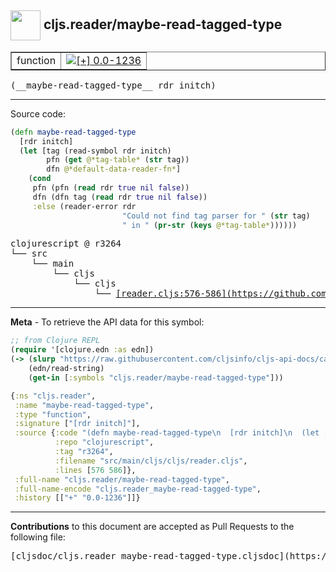 ## <img width="48px" valign="middle" src="http://i.imgur.com/Hi20huC.png"> cljs.reader/maybe-read-tagged-type

 <table border="1">
<tr>

<td>function</td>
<td><a href="https://github.com/cljsinfo/cljs-api-docs/tree/0.0-1236"><img valign="middle" alt="[+] 0.0-1236" src="https://img.shields.io/badge/+-0.0--1236-lightgrey.svg"></a> </td>
</tr>
</table>

 <samp>
(__maybe-read-tagged-type__ rdr initch)<br>
</samp>

---





Source code:

```clj
(defn maybe-read-tagged-type
  [rdr initch]
  (let [tag (read-symbol rdr initch)
        pfn (get @*tag-table* (str tag))
        dfn @*default-data-reader-fn*]
    (cond
     pfn (pfn (read rdr true nil false))
     dfn (dfn tag (read rdr true nil false))
     :else (reader-error rdr
                         "Could not find tag parser for " (str tag)
                         " in " (pr-str (keys @*tag-table*))))))
```

 <pre>
clojurescript @ r3264
└── src
    └── main
        └── cljs
            └── cljs
                └── <ins>[reader.cljs:576-586](https://github.com/clojure/clojurescript/blob/r3264/src/main/cljs/cljs/reader.cljs#L576-L586)</ins>
</pre>


---

__Meta__ - To retrieve the API data for this symbol:

```clj
;; from Clojure REPL
(require '[clojure.edn :as edn])
(-> (slurp "https://raw.githubusercontent.com/cljsinfo/cljs-api-docs/catalog/cljs-api.edn")
    (edn/read-string)
    (get-in [:symbols "cljs.reader/maybe-read-tagged-type"]))
```

```clj
{:ns "cljs.reader",
 :name "maybe-read-tagged-type",
 :type "function",
 :signature ["[rdr initch]"],
 :source {:code "(defn maybe-read-tagged-type\n  [rdr initch]\n  (let [tag (read-symbol rdr initch)\n        pfn (get @*tag-table* (str tag))\n        dfn @*default-data-reader-fn*]\n    (cond\n     pfn (pfn (read rdr true nil false))\n     dfn (dfn tag (read rdr true nil false))\n     :else (reader-error rdr\n                         \"Could not find tag parser for \" (str tag)\n                         \" in \" (pr-str (keys @*tag-table*))))))",
          :repo "clojurescript",
          :tag "r3264",
          :filename "src/main/cljs/cljs/reader.cljs",
          :lines [576 586]},
 :full-name "cljs.reader/maybe-read-tagged-type",
 :full-name-encode "cljs.reader_maybe-read-tagged-type",
 :history [["+" "0.0-1236"]]}

```

---

__Contributions__ to this document are accepted as Pull Requests to the following file:

 <pre>
[cljsdoc/cljs.reader_maybe-read-tagged-type.cljsdoc](https://github.com/cljsinfo/cljs-api-docs/blob/master/cljsdoc/cljs.reader_maybe-read-tagged-type.cljsdoc)
</pre>

